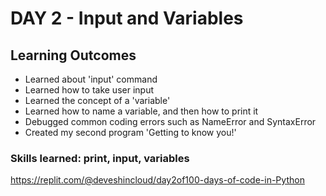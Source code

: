 # DAY 2 - Input and Variables
## Learning Outcomes
- Learned about 'input' command
- Learned how to take user input
- Learned the concept of a 'variable'
- Learned how to name a variable, and then how to print it
- Debugged common coding errors such as NameError and SyntaxError
- Created my second program 'Getting to know you!'

### Skills learned: print, input, variables

https://replit.com/@deveshincloud/day2of100-days-of-code-in-Python
